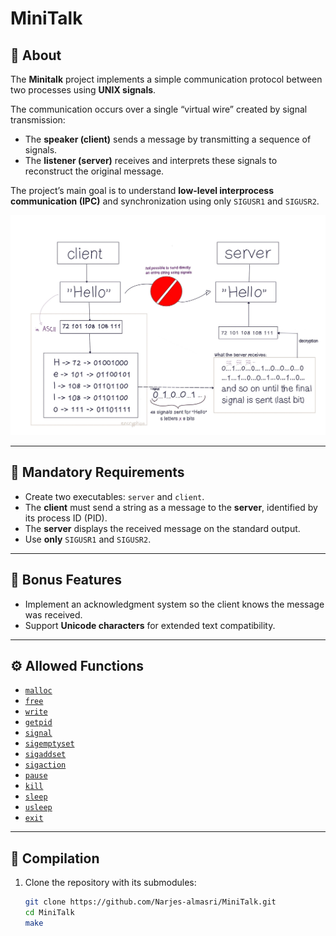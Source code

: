 # MiniTalk

## 🧠 About  

The **Minitalk** project implements a simple communication protocol between two processes using **UNIX signals**.  

The communication occurs over a single “virtual wire” created by signal transmission:  
- The **speaker (client)** sends a message by transmitting a sequence of signals.  
- The **listener (server)** receives and interprets these signals to reconstruct the original message.  

The project’s main goal is to understand **low-level interprocess communication (IPC)** and synchronization using only `SIGUSR1` and `SIGUSR2`.

<p align="center">
  <img src="https://github.com/Narjes-almasri/MiniTalk/blob/main/img/client.webp" alt="Minitalk communication protocol diagram" width="700">
</p>

---

## 📜 Mandatory Requirements  

- Create two executables: `server` and `client`.  
- The **client** must send a string as a message to the **server**, identified by its process ID (PID).  
- The **server** displays the received message on the standard output.  
- Use **only** `SIGUSR1` and `SIGUSR2`.

---

## 💎 Bonus Features  

- Implement an acknowledgment system so the client knows the message was received.  
- Support **Unicode characters** for extended text compatibility.

---

## ⚙️ Allowed Functions  

- [`malloc`](https://man7.org/linux/man-pages/man3/free.3.html)  
- [`free`](https://man7.org/linux/man-pages/man3/free.3.html)  
- [`write`](https://man7.org/linux/man-pages/man2/write.2.html)  
- [`getpid`](https://man7.org/linux/man-pages/man2/getpid.2.html)  
- [`signal`](https://man7.org/linux/man-pages/man2/signal.2.html)  
- [`sigemptyset`](https://man7.org/linux/man-pages/man3/sigsetops.3.html)  
- [`sigaddset`](https://man7.org/linux/man-pages/man3/sigsetops.3.html)  
- [`sigaction`](https://man7.org/linux/man-pages/man2/sigaction.2.html)  
- [`pause`](https://man7.org/linux/man-pages/man2/pause.2.html)  
- [`kill`](https://man7.org/linux/man-pages/man2/kill.2.html)  
- [`sleep`](https://man7.org/linux/man-pages/man3/sleep.3.html)  
- [`usleep`](https://man7.org/linux/man-pages/man3/usleep.3.html)  
- [`exit`](https://man7.org/linux/man-pages/man3/exit.3.html)

---

## 🧩 Compilation  

1. Clone the repository with its submodules:  
   ```bash
   git clone https://github.com/Narjes-almasri/MiniTalk.git
   cd MiniTalk
   make
